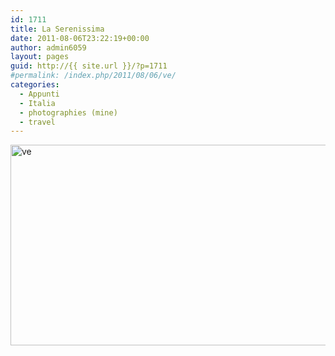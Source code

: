 ```yaml
---
id: 1711
title: La Serenissima
date: 2011-08-06T23:22:19+00:00
author: admin6059
layout: pages
guid: http://{{ site.url }}/?p=1711
#permalink: /index.php/2011/08/06/ve/
categories:
  - Appunti
  - Italia
  - photographies (mine)
  - travel
---
```

<img class="aligncenter size-full wp-image-3720" src="http://{{ site.url }}/wp-content/uploads/2011/08/ve.jpg" alt="ve" width="510" height="321" srcset="http://{{ site.url }}/wp-content/uploads/2011/08/ve.jpg 510w, http://{{ site.url }}/wp-content/uploads/2011/08/ve-300x189.jpg 300w" sizes="(max-width: 510px) 100vw, 510px" />